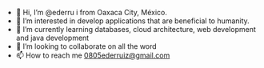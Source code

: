 - 👋 Hi, I’m @ederru i from Oaxaca City, México.
- 👀 I’m interested in develop applications that are beneficial to humanity.
- 🌱 I’m currently learning databases, cloud architecture, web development and java development
- 💞️ I’m looking to collaborate on all the word
- 📫 How to reach me 0805ederruiz@gmail.com

<!---
ederru/ederru is a ✨ special ✨ repository because its `README.md` (this file) appears on your GitHub profile.
You can click the Preview link to take a look at your changes.
--->
